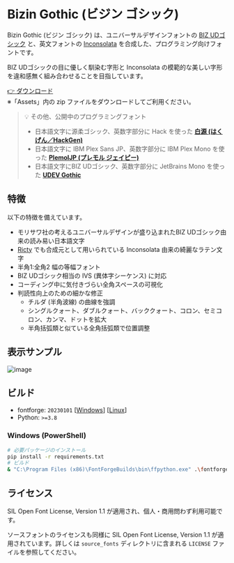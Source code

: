 # Bizin Gothic (ビジン ゴシック)

Bizin Gothic (ビジン ゴシック) は、ユニバーサルデザインフォントの [BIZ UDゴシック](https://github.com/googlefonts/morisawa-biz-ud-gothic) と、英文フォントの [Inconsolata](https://github.com/googlefonts/inconsolata) を合成した、プログラミング向けフォントです。

BIZ UDゴシックの目に優しく馴染む字形と Inconsolata の模範的な美しい字形を違和感無く組み合わせることを目指しています。

[👉 ダウンロード](https://github.com/yuru7/bizin-gothic/releases/latest)  
※「Assets」内の zip ファイルをダウンロードしてご利用ください。

> 💡 その他、公開中のプログラミングフォント
> - 日本語文字に源柔ゴシック、英数字部分に Hack を使った [**白源 (はくげん／HackGen)**](https://github.com/yuru7/HackGen)
> - 日本語文字に IBM Plex Sans JP、英数字部分に IBM Plex Mono を使った [**PlemolJP (プレモル ジェイピー)**](https://github.com/yuru7/PlemolJP)
> - 日本語文字にBIZ UDゴシック、英数字部分に JetBrains Mono を使った [**UDEV Gothic**](https://github.com/yuru7/udev-gothic)

## 特徴

以下の特徴を備えています。

- モリサワ社の考えるユニバーサルデザインが盛り込まれたBIZ UDゴシック由来の読み易い日本語文字
- [Ricty](https://rictyfonts.github.io/) でも合成元として用いられている Inconsolata 由来の綺麗なラテン文字
- 半角1:全角2 幅の等幅フォント
- BIZ UDゴシック相当の IVS (異体字シーケンス) に対応
- コーディング中に気付きづらい全角スペースの可視化
- 判読性向上のための細かな修正
  - チルダ (半角波線) の曲線を強調
  - シングルクォート、ダブルクォート、バッククォート、コロン、セミコロン、カンマ、ドットを拡大
  - 半角括弧類と似ている全角括弧類で位置調整

## 表示サンプル

![image](https://github.com/yuru7/bizin-gothic/assets/13458509/b7ea0598-8bc9-4a1f-8774-221a47f6a2a3)

## ビルド

- fontforge: `20230101` \[[Windows](https://fontforge.org/en-US/downloads/windows/)\] \[[Linux](https://fontforge.org/en-US/downloads/gnulinux/)\]
- Python: `>=3.8`

### Windows (PowerShell)

```sh
# 必要パッケージのインストール
pip install -r requirements.txt
# ビルド
& "C:\Program Files (x86)\FontForgeBuilds\bin\ffpython.exe" .\fontforge_script.py && python .\fonttools_script.py
```

## ライセンス

SIL Open Font License, Version 1.1 が適用され、個人・商用問わず利用可能です。

ソースフォントのライセンスも同様に SIL Open Font License, Version 1.1 が適用されています。詳しくは `source_fonts` ディレクトリに含まれる `LICENSE` ファイルを参照してください。
